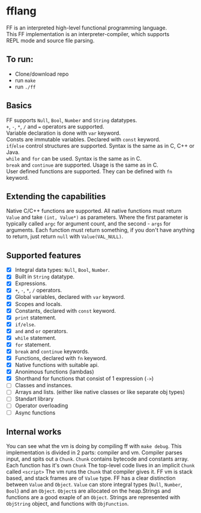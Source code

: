 # fflang
FF is an interpreted high-level functional programming language.  
This FF implementation is an interpreter-compiler, which supports  
REPL mode and source file parsing.  

## To run:
 - Clone/download repo
 - run `make`
 - run `./ff`

## Basics
FF supports `Null`, `Bool`, `Number` and `String` datatypes.  
`+`, `-`, `*`, `/` and `=` operators are supported.  
Variable declaration is done with `var` keyword.  
Consts are immutable variables. Declared with `const` keyword.  
`if`/`else` control structures are supported. Syntax is the same as in C, C++ or Java.  
`while` and `for` can be used. Syntax is the same as in C.  
`break` and `continue` are supported. Usage is the same as in C.  
User defined functions are supported. They can be defined with `fn` keyword.  

## Extending the capabilities
Native C/C++ functions are supported. All native functions must return `Value` and take `(int, Value*)` as parameters.
Where the first parameter is typically called `argc` for argument count, and the second - `args` for arguments.
Each function must return something, if you don't have anything to return, just return `null` with `Value(VAL_NULL)`.

## Supported features
 - [X] Integral data types: `Null`, `Bool`, `Number`.
 - [X] Built in `String` datatype.
 - [X] Expressions.
 - [X] `+`, `-`, `*`, `/` operators.
 - [X] Global variables, declared with `var` keyword.
 - [X] Scopes and locals.
 - [X] Constants, declared with `const` keyword.
 - [X] `print` statement.
 - [X] `if/else`.
 - [X] `and` and `or` operators.
 - [X] `while` statement.
 - [X] `for` statement.
 - [X] `break` and `continue` keywords.
 - [X] Functions, declared with `fn` keyword.
 - [X] Native functions with suitable api.
 - [X] Anonimous functions (lambdas)
 - [X] Shorthand for functions that consist of 1 expression (`->`)
 - [ ] Classes and instances.
 - [ ] Arrays and lists. (either like native classes or like separate obj types)
 - [ ] Standart library
 - [ ] Operator overloading
 - [ ] Async functions

## Internal works
You can see what the vm is doing by compiling ff with `make debug`. This implementation is divided in 2 parts: compiler and vm.
Compiler parses input, and spits out a `Chunk`. `Chunk` contains bytecode and constants array. Each function has it's own `Chunk` 
The top-level code lives in an implicit `Chunk` called `<script>` The vm runs the `Chunk` that compiler gives it.
FF vm is stack based, and stack frames are of `Value` type. FF has a clear distinction between `Value` and `Object`.
`Value` can store integral types (`Null`, `Number`, `Bool`) and an `Object`. `Object`s are allocated on the heap.Strings
and functions are a good exaple of an `Object`. Strings are represented with `ObjString` object, and functions with `ObjFunction`.
